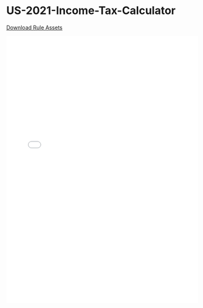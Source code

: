 # US-2021-Income-Tax-Calculator

[Download Rule Assets](https://github.com/corticon/templates/blob/main/Dynamic-Form-Templates/Plant-Clinic/Rule%20Assets.zip)

<iframe width="100%" height="700" src="//jsfiddle.net/salmelinovitz/3n198gqz/9/embedded/result/" allowfullscreen="allowfullscreen" allowpaymentrequest frameborder="0"></iframe>